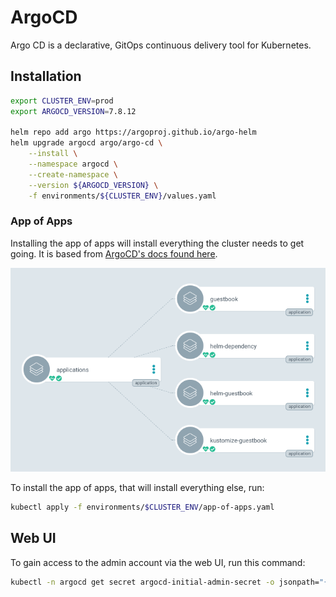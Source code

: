 # ArgoCD

Argo CD is a declarative, GitOps continuous delivery tool for Kubernetes.

## Installation

```bash
export CLUSTER_ENV=prod
export ARGOCD_VERSION=7.8.12

helm repo add argo https://argoproj.github.io/argo-helm
helm upgrade argocd argo/argo-cd \
    --install \
    --namespace argocd \
    --create-namespace \
    --version ${ARGOCD_VERSION} \
    -f environments/${CLUSTER_ENV}/values.yaml
```

### App of Apps

Installing the app of apps will install everything the cluster needs to get going. It is based from [ArgoCD's docs found here](https://github.com/argoproj/argo-cd/blob/a06cdb3880fe89f2e0512b07a4b2df2cfe83634e/docs/operator-manual/cluster-bootstrapping.md).

![alt](https://github.com/argoproj/argo-cd/blob/a06cdb3880fe89f2e0512b07a4b2df2cfe83634e/docs/assets/application-of-applications.png)

To install the app of apps, that will install everything else, run:

```bash
kubectl apply -f environments/$CLUSTER_ENV/app-of-apps.yaml
```

## Web UI

To gain access to the admin account via the web UI, run this command:

```bash
kubectl -n argocd get secret argocd-initial-admin-secret -o jsonpath="{.data.password}" | base64 -d
```
